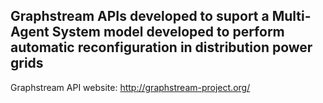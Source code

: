 ## Graphstream APIs developed to suport a Multi-Agent System model developed to perform automatic reconfiguration in distribution power grids

Graphstream API website: http://graphstream-project.org/

